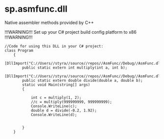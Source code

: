 # sp.asmfunc.dll
Native assembler methods provided by C++

!!!WARNING!!! Set up your C# project build config platform to x86 !!!WARNING!!!

```
//Code for using this DLL in your C# project:
class Program
    {
        [DllImport("C://Users//styra//source//repos//AsmFunc//Debug//AsmFunc.dll")]
        public static extern int multiply(int a, int b);
        [DllImport("C://Users//styra//source//repos//AsmFunc//Debug//AsmFunc.dll")]
        public static extern double divide(double a, double b);
        static void Main(string[] args)
        {

            int c = multiply(1, 2);
            //c = multiply(999999999, 999999999);
            Console.WriteLine(c);
            double d = divide(-0.2, 1.92);
            Console.WriteLine(d);
            

        }
    }
